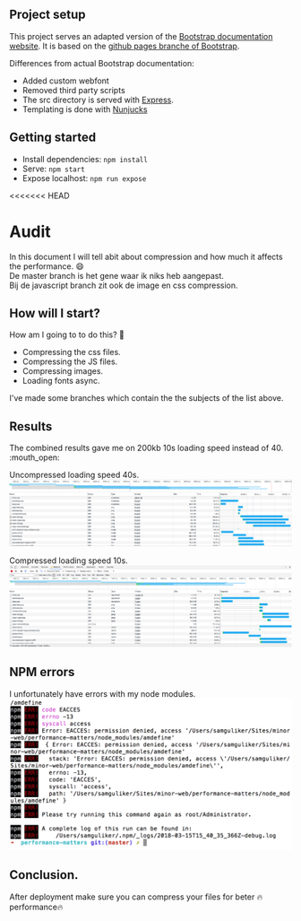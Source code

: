 ## Project setup

This project serves an adapted version of the [Bootstrap documentation website](http://getbootstrap.com/). It is based on the [github pages branche of Bootstrap](https://github.com/twbs/bootstrap/tree/gh-pages).

Differences from actual Bootstrap documentation:

- Added custom webfont
- Removed third party scripts
- The src directory is served with [Express](https://expressjs.com/).
- Templating is done with [Nunjucks](https://mozilla.github.io/nunjucks/)

## Getting started
- Install dependencies: `npm install`
- Serve: `npm start`
- Expose localhost: `npm run expose`

<<<<<<< HEAD
# Audit
In this document I will tell abit about compression and how much it
affects the performance. :smile:  
De master branch is het gene waar ik niks heb aangepast.  
Bij de javascript branch zit ook de image en css compression.  

## How will I start?
How am I going to to do this? :thinking:

* Compressing the css files.
* Compressing the JS files.
* Compressing images.
* Loading fonts async.  

I've made some branches which contain the the subjects of the list above.

## Results
The combined results gave me on 200kb 10s loading speed
instead of 40. :mouth_open:  

Uncompressed loading speed 40s.
![uncompressed](uncompressed.png)  

Compressed loading speed 10s.  
![compression](compression.png)

## NPM errors
I unfortunately have errors with my node modules.
![Errors](errors.png)

## Conclusion.
After deployment make sure you can compress your files for beter :fire:performance:fire:
